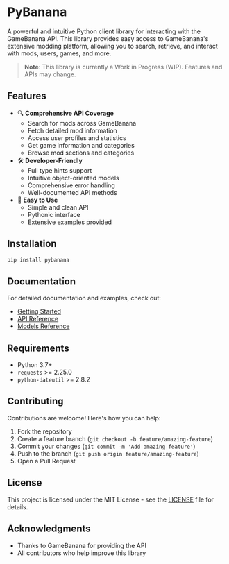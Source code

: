 # PyBanana
A powerful and intuitive Python client library for interacting with the GameBanana API. This library provides easy access to GameBanana's extensive modding platform, allowing you to search, retrieve, and interact with mods, users, games, and more.

> **Note**: This library is currently a Work in Progress (WIP). Features and APIs may change.

## Features
- 🔍 **Comprehensive API Coverage**
  - Search for mods across GameBanana
  - Fetch detailed mod information
  - Access user profiles and statistics
  - Get game information and categories
  - Browse mod sections and categories
- 🛠 **Developer-Friendly**
  - Full type hints support
  - Intuitive object-oriented models
  - Comprehensive error handling
  - Well-documented API methods
- 🚀 **Easy to Use**
  - Simple and clean API
  - Pythonic interface
  - Extensive examples provided

## Installation
```bash
pip install pybanana
```

## Documentation
For detailed documentation and examples, check out:
- [Getting Started](docs/getting_started.md)
- [API Reference](docs/api_reference.md)
- [Models Reference](docs/models.md)

## Requirements
- Python 3.7+
- `requests` >= 2.25.0
- `python-dateutil` >= 2.8.2

## Contributing
Contributions are welcome! Here's how you can help:
1. Fork the repository
2. Create a feature branch (`git checkout -b feature/amazing-feature`)
3. Commit your changes (`git commit -m 'Add amazing feature'`)
4. Push to the branch (`git push origin feature/amazing-feature`)
5. Open a Pull Request

## License
This project is licensed under the MIT License - see the [LICENSE](LICENSE) file for details.

## Acknowledgments
- Thanks to GameBanana for providing the API
- All contributors who help improve this library
